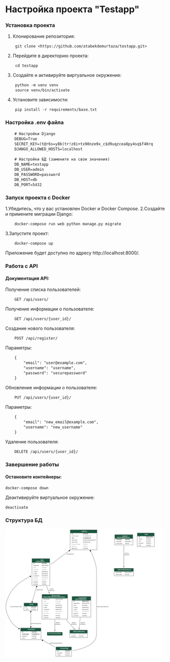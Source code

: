 # Настройка проекта "Testapp"

<h3>Установка проекта</h3>

1. Клонирование репозитория:

        git clone <https://github.com/atabekdemurtaza/testapp.git>

2. Перейдите в директорию проекта:

        cd testapp

3. Создайте и активируйте виртуальное окружение:

        python -m venv venv
        source venv/bin/activate

4. Установите зависимости:

        pip install -r requirements/base.txt

<h3>Настройка .env файла</h3>

        # Настройки Django
        DEBUG=True
        SECRET_KEY=(t@r6s=y8b(tr!z8i+tx90nze9x_c$d9uqzcea8py4sq$f40rq
        DJANGO_ALLOWED_HOSTS=localhost

        # Настройки БД (замените на свои значения)
        DB_NAME=testapp
        DB_USER=admin
        DB_PASSWORD=password
        DB_HOST=db
        DB_PORT=5432

<h3>Запуск проекта с Docker</h3>

1.Убедитесь, что у вас установлен Docker и Docker Compose.
2.Создайте и примените миграции Django:

        docker-compose run web python manage.py migrate

3.Запустите проект:

        docker-compose up

Приложение будет доступно по адресу http://localhost:8000/.

<h3>Работа с API</h3>
<h4>Документация API:</h4>

Получение списка пользователей:

        GET /api/users/

Получение информации о пользователе:

        GET /api/users/{user_id}/

Создание нового пользователя:

        POST /api/register/

Параметры:

        {
            "email": "user@example.com",
            "username": "username",
            "password": "securepassword"
        }

Обновление информации о пользователе:

        PUT /api/users/{user_id}/

Параметры:

        {
            "email": "new_email@example.com",
            "username": "new_username"
        }

Удаление пользователя:

        DELETE /api/users/{user_id}/


<h3>Завершение работы</h3>
<h4>Остановите контейнеры:</h4>

    docker-compose down

Деактивируйте виртуальное окружение:

    deactivate

<h3>Структура БД</h3>

![Project Logo](./accounts/graph/models.png)
